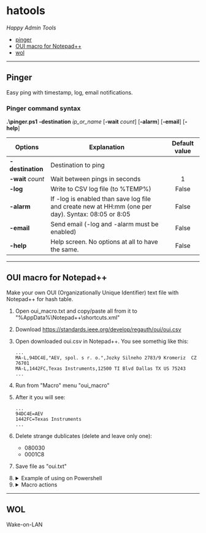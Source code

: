 # hatools
*Happy Admin Tools*

- [pinger](#pinger)
- [OUI macro for Notepad++](#oui-macro-for-notepad)
- [wol](#wol)

---

## Pinger
Easy ping with timestamp, log, email notifications.

### Pinger command syntax

**.\pinger.ps1** **-destination** *ip_or_name* [**-wait** *count*] [**-alarm**] [**-email**] [**-help**] 

|Options|Explanation|Default value|
|---|---|:---:|
|**-destination**|Destination to ping||
|**-wait** *count*|Wait between pings in seconds|1|
|**-log**| Write to CSV log file (to %TEMP%)|False|
|**-alarm**|If -log is enabled than save log file and create new at HH:mm (one per day). Syntax: 08:05 or 8:05|False|
|**-email**|Send email (-log and -alarm must be enabled)|False|
|**-help**|Help screen. No options at all to have the same.|False|

---

## OUI macro for Notepad++
Make your own OUI (Organizationally Unique Identifier) text file with Notepad++ for hash table.
1. Open oui_macro.txt and copy/paste all from it to "%AppData%\Notepad++\shortcuts.xml"
2. Download https://standards.ieee.org/develop/regauth/oui/oui.csv
3. Open downloaded oui.csv in Notepad++. You see somethig like this:
    ```
    ...
    MA-L,94DC4E,"AEV, spol. s r. o.",Jozky Silneho 2783/9 Kromeriz  CZ 76701 
    MA-L,1442FC,Texas Instruments,12500 TI Blvd Dallas TX US 75243 
    ...
    ```
4. Run from "Macro" menu "oui_macro"
5. After it you will see:
    ```
    ...
    94DC4E=AEV
    1442FC=Texas Instruments
    ...
    ```
6. Delete strange dublicates (delete and leave only one):
    - 080030 
    - 0001C8
7. Save file as "oui.txt"
8.  <details>
    <summary>Example of using on Powershell</summary>
    
    ```
    $oui = Get-Content -raw .\oui.txt | ConvertFrom-StringData
    $MAC=("cc-b1-1a-5b-c1-b9").ToUpper()
    $vendor = $oui[$MAC.replace(':', '').replace('-', '')[0..5] -join '']
    Remove-Variable $oui
    $vendor
    Samsung Electronics Co.
    ```
    
    </details>
 9. <details>
    <summary>Macro actions</summary>

    ```
    replace

    MA-L,
    <nothing!>

    ([0-9a-fA-F]{6},)("(.*?)")((,".*")|(.*))
    \1\2
    
    ^([0-9a-fA-F]{6}),
    "\1",

    ^("[0-9a-fA-F]{6}",)(.*?)$
    \1\2"

    ^("[0-9a-fA-F]{6}",)([^"](.*?))$
    \1"\2

    ","
    =

    "
    <nothing!>

    ^(.*=[^,]*)(.*)
    \1
    ```

    </details>

---
## WOL
Wake-on-LAN